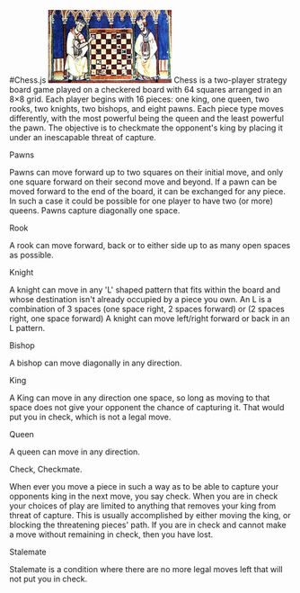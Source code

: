 #Chess.js <img src="./images/TemplarChess1283.jpg">
Chess is a two-player strategy board game played on a checkered board with 64 squares arranged in an 8×8 grid.
Each player begins with 16 pieces: one king, one queen, two rooks, two knights, two bishops, and eight pawns.
Each piece type moves differently, with the most powerful being the queen and the least powerful the pawn. The objective is to checkmate the opponent's king by placing it under an inescapable threat of capture.

Pawns

Pawns can move forward up to two squares on their initial move, and only one square forward on their second move and beyond. If a pawn can be moved forward to the end of the board, it can be exchanged for any piece. In such a case it could be possible for one player to have two (or more) queens. Pawns capture diagonally one space.

Rook

A rook can move forward, back or to either side up to as many open spaces as possible.

Knight

A knight can move in any 'L' shaped pattern that fits within the board and whose destination isn't already occupied by a piece you own. An L is a combination of 3 spaces (one space right, 2 spaces forward) or (2 spaces right, one space forward) A knight can move left/right forward or back in an L pattern.

Bishop

A bishop can move diagonally in any direction.

King

A King can move in any direction one space, so long as moving to that space does not give your opponent the chance of capturing it. That would put you in check, which is not a legal move.

Queen

A queen can move in any direction.

Check, Checkmate.

When ever you move a piece in such a way as to be able to capture your opponents king in the next move, you say check.
When you are in check your choices of play are limited to anything that removes your king from threat of capture.  This is usually accomplished by either moving the king, or blocking the threatening pieces' path.
If you are in check and cannot make a move without remaining in check, then you have lost.

Stalemate

Stalemate is a condition where there are no more legal moves left that will not put you in check.